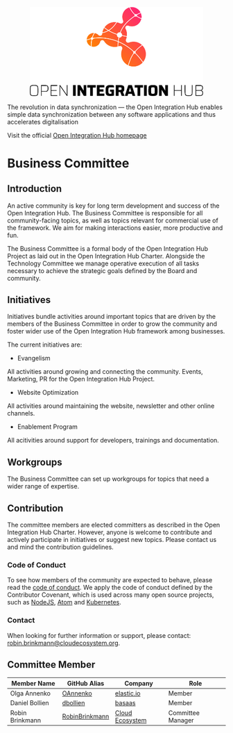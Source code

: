 <p align="center">
  <img src="https://github.com/openintegrationhub/BusinessCommittee/blob/master/Assets/medium-oih-einzeilig-zentriert.jpg" alt="Sublime's custom image" width="400"/>
</p>

The revolution in data synchronization — the Open Integration Hub enables simple data synchronization between any software applications and thus accelerates digitalisation

Visit the official [Open Integration Hub homepage](https://www.openintegrationhub.org/)

# Business Committee


## Introduction

An active community is key for long term development and success of the Open Integration Hub. The Business Committee is responsible for all community-facing topics, as well as topics relevant for commercial use of the framework. We aim for making interactions easier, more productive and fun.

The Business Committee is a formal body of the Open Integration Hub Project as laid out in the Open Integration Hub Charter. Alongside the Technology Committee we manage operative execution of all tasks necessary to achieve the strategic goals defined by the Board and community.


## Initiatives

Initiatives bundle activities around important topics that are driven by the members of the Business Committee in order to grow the community and foster wider use of the Open Integration Hub framework among businesses.

The current initiatives are:
* Evangelism

All activities around growing and connecting the community. Events, Marketing, PR for the Open Integration Hub Project.

* Website Optimization

All activities around maintaining the website, newsletter and other online channels.

* Enablement Program

All acitivities around support for developers, trainings and documentation.


## Workgroups

The Business Committee can set up workgroups for topics that need a wider range of expertise.


## Contribution
The committee members are elected committers as described in the Open Integration Hub Charter. 
However, anyone is welcome to contribute and actively participate in initiatives or suggest new topics. Please contact us and mind the contribution guidelines.


### Code of Conduct

To see how members of the community are expected to behave, please read the [code of conduct](CODE_OF_CONDUCT.md). We apply the code of conduct defined by the Contributor Covenant, which is used across many open source projects, such as [NodeJS](https://github.com/nodejs/node), [Atom](https://github.com/atom/atom) and [Kubernetes](https://github.com/kubernetes/kubernetes).

### Contact
When looking for further information or support, please contact: robin.brinkmann@cloudecosystem.org.


## Committee Member

|Member Name |GitHub Alias|Company| Role |
| --- | --- | --- | --- |
| Olga Annenko|[OAnnenko](https://github.com/OAnnenko)|[elastic.io](https://www.elastic.io//)| Member  |
| Daniel Bollien|[dbollien](https://github.com/dbollien)|[basaas](https://www.basaas.com//)| Member  |
| Robin Brinkmann |[RobinBrinkmann](https://github.com/RobinBrinkmann)|[Cloud Ecosystem](https://www.cloudecosystem.org/) | Committee Manager   |
